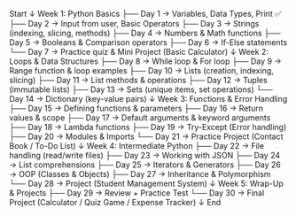 Start
  ↓
Week 1: Python Basics
  ├── Day 1 → Variables, Data Types, Print ✅
  ├── Day 2 → Input from user, Basic Operators
  ├── Day 3 → Strings (indexing, slicing, methods)
  ├── Day 4 → Numbers & Math functions
  ├── Day 5 → Booleans & Comparison operators
  ├── Day 6 → If-Else statements
  └── Day 7 → Practice quiz & Mini Project (Basic Calculator)
  ↓
Week 2: Loops & Data Structures
  ├── Day 8 → While loop & For loop
  ├── Day 9 → Range function & loop examples
  ├── Day 10 → Lists (creation, indexing, slicing)
  ├── Day 11 → List methods & operations
  ├── Day 12 → Tuples (immutable lists)
  ├── Day 13 → Sets (unique items, set operations)
  └── Day 14 → Dictionary (key-value pairs)
  ↓
Week 3: Functions & Error Handling
  ├── Day 15 → Defining functions & parameters
  ├── Day 16 → Return values & scope
  ├── Day 17 → Default arguments & keyword arguments
  ├── Day 18 → Lambda functions
  ├── Day 19 → Try-Except (Error handling)
  ├── Day 20 → Modules & Imports
  └── Day 21 → Practice Project (Contact Book / To-Do List)
  ↓
Week 4: Intermediate Python
  ├── Day 22 → File handling (read/write files)
  ├── Day 23 → Working with JSON
  ├── Day 24 → List comprehensions
  ├── Day 25 → Iterators & Generators
  ├── Day 26 → OOP (Classes & Objects)
  ├── Day 27 → Inheritance & Polymorphism
  └── Day 28 → Project (Student Management System)
  ↓
Week 5: Wrap-Up & Projects
  ├── Day 29 → Review + Practice Test
  └── Day 30 → Final Project (Calculator / Quiz Game / Expense Tracker)
  ↓
End
